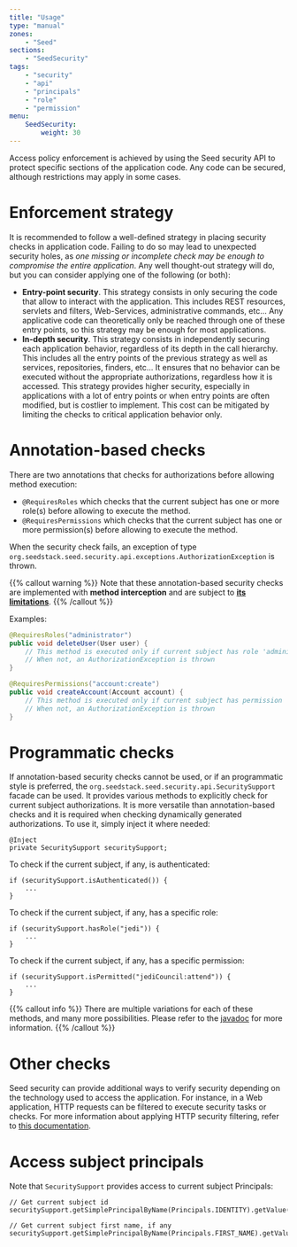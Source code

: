 ```yaml
---
title: "Usage"
type: "manual"
zones:
    - "Seed"
sections:
    - "SeedSecurity"
tags:
    - "security"
    - "api"
    - "principals"
    - "role"
    - "permission"
menu:
    SeedSecurity:
        weight: 30
---
```


Access policy enforcement is achieved by using the Seed security API to protect specific sections of the application code. 
Any code can be secured, although restrictions may apply in some cases.

# Enforcement strategy

It is recommended to follow a well-defined strategy in placing security checks in application code. Failing to do so may
lead to unexpected security holes, as *one missing or incomplete check may be enough to compromise the entire application*.
Any well thought-out strategy will do, but you can consider applying one of the following (or both):

* **Entry-point security**. This strategy consists in only securing the code that allow to interact with the application.
This includes REST resources, servlets and filters, Web-Services, administrative commands, etc... Any applicative code
can theoretically only be reached through one of these entry points, so this strategy may be enough for most
applications.
* **In-depth security**. This strategy consists in independently securing each application behavior, regardless of its
depth in the call hierarchy. This includes all the entry points of the previous strategy as well as services, repositories,
finders, etc... It ensures that no behavior can be executed without the appropriate authorizations, regardless how it is
accessed. This strategy provides higher security, especially in applications with a lot of entry points or when entry 
points are often modified, but is costlier to implement. This cost can be mitigated by limiting the checks to critical 
application behavior only.

# Annotation-based checks

There are two annotations that checks for authorizations before allowing method execution:

* `@RequiresRoles` which checks that the current subject has one or more role(s) before allowing to execute the method.
* `@RequiresPermissions` which checks that the current subject has one or more permission(s) before allowing to execute
the method.

When the security check fails, an exception of type `org.seedstack.seed.security.api.exceptions.AuthorizationException`
is thrown.

{{% callout warning %}}
Note that these annotation-based security checks are implemented with **method interception** and are subject to 
**[its limitations](../../../concepts/dependency-injection#method-interception)**.
{{% /callout %}}

Examples:
```java
@RequiresRoles("administrator")
public void deleteUser(User user) {
    // This method is executed only if current subject has role 'administrator'
    // When not, an AuthorizationException is thrown
}

@RequiresPermissions("account:create")
public void createAccount(Account account) {
    // This method is executed only if current subject has permission 'account:create'
    // When not, an AuthorizationException is thrown
}
```

# Programmatic checks

If annotation-based security checks cannot be used, or if an programmatic style is preferred, the 
`org.seedstack.seed.security.api.SecuritySupport` facade can be used. It provides various methods to explicitly check for 
current subject authorizations. It is more versatile than annotation-based checks and it is required when checking 
dynamically generated authorizations. To use it, simply inject it where needed:

	@Inject
	private SecuritySupport securitySupport;

To check if the current subject, if any, is authenticated:

    if (securitySupport.isAuthenticated()) {
        ...
    }
    
To check if the current subject, if any, has a specific role:

    if (securitySupport.hasRole("jedi")) {
        ...
    }

To check if the current subject, if any, has a specific permission:

	if (securitySupport.isPermitted("jediCouncil:attend")) {
		...
    }
 
{{% callout info %}}
There are multiple variations for each of these methods, and many more possibilities. Please refer to the 
[javadoc](/seed/org/seedstack/seed/security/api/SecuritySupport.html) for more information.
{{% /callout %}}

# Other checks
 
Seed security can provide additional ways to verify security depending on the technology used to access the application. 
For instance, in a Web application, HTTP requests can be filtered to execute security tasks or checks. For more information
about applying HTTP security filtering, refer to [this documentation](../../web/security).

# Access subject principals

Note that `SecuritySupport` provides access to current subject Principals:

	// Get current subject id
	securitySupport.getSimplePrincipalByName(Principals.IDENTITY).getValue();
	
	// Get current subject first name, if any
	securitySupport.getSimplePrincipalByName(Principals.FIRST_NAME).getValue();
